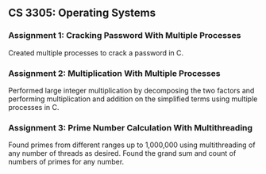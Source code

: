 ## CS 3305: Operating Systems
### Assignment 1: Cracking Password With Multiple Processes
Created multiple processes to crack a password in C.
### Assignment 2: Multiplication With Multiple Processes
Performed large integer multiplication by decomposing the two factors and performing multiplication and addition on the simplified terms using multiple processes in C.
### Assignment 3: Prime Number Calculation With Multithreading
Found primes from different ranges up to 1,000,000 using multithreading of any number of threads as desired. Found the grand sum and count of numbers of primes for any number.
